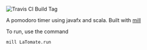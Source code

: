 ![Travis CI Build Tag](https://travis-ci.com/markehammons/LaTomate.svg?branch=master)

A pomodoro timer using javafx and scala. Built with [mill](https://github.com/lihaoyi/mill)

To run, use the command

``
mill LaTomate.run
``